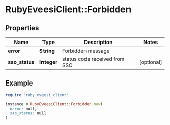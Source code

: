 # RubyEveesiClient::Forbidden

## Properties

| Name | Type | Description | Notes |
| ---- | ---- | ----------- | ----- |
| **error** | **String** | Forbidden message |  |
| **sso_status** | **Integer** | status code received from SSO | [optional] |

## Example

```ruby
require 'ruby_eveesi_client'

instance = RubyEveesiClient::Forbidden.new(
  error: null,
  sso_status: null
)
```


